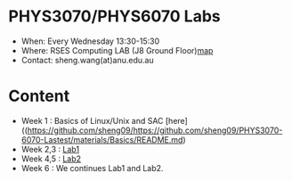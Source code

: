 PHYS3070/PHYS6070 Labs
====

- When: Every Wednesday 13:30-15:30
- Where: RSES Computing LAB (J8 Ground Floor)[map](https://www.google.com/maps/place/Jaeger+8/@-35.2837193,149.115299,18.75z/data=!4m12!1m6!3m5!1s0x345e61a9c2de99:0x1c74dd792f36cd66!2sANU+Research+School+of+Earth+Sciences!8m2!3d-35.2838867!4d149.1150271!3m4!1s0x6b164d8c98037cb3:0x137b95ded7380043!8m2!3d-35.2840535!4d149.1153078)
- Contact: sheng.wang(at)anu.edu.au

# Content
- Week 1 : Basics of Linux/Unix and SAC [here]((https://github.com/sheng09/https://github.com/sheng09/PHYS3070-6070-Lastest/materials/Basics/README.md)
- Week 2,3 : [Lab1]()
- Week 4,5 : [Lab2]()
- Week 6 : We continues Lab1 and Lab2.
